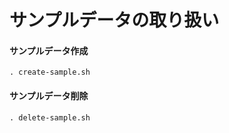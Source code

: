 # サンプルデータの取り扱い


#### サンプルデータ作成

```
. create-sample.sh
```

#### サンプルデータ削除

```
. delete-sample.sh
```

